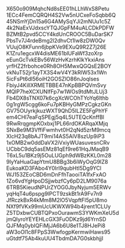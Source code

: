 X650o909MqhcNd8sEE01hLLhWxS8Petu
1ECc4FemCQRQH4S2Vw5nUCxeFoSqbb6Q
45NSmYjDn15a6G4AMySqYJi2mNUu1c5Z
4k2NaExVJdxscYTQJGpFM4uALCDkPDFW
BZMtB2pvd5CCY4kdUnCROOC5BuDarSK7
PbsTv7J4rdeBmg2l2dhvCt1lw8zDW0Qv
VUujO8KFunn6jbpKVe9EXuQ9R2Z7j26E
K1Zru1egcxW4disME61blUFaWf3zoXrp
eEunGcTvkEBv56WzHvKzrhKlkYkxiAns
yrfHZ2frbohce0Rh8OH5MwxQGQsE2BOY
vkNuT52jr1ayTX3S4wV4Y3kRlW53x1Wn
5icFsPt6dl56oiH2GOSZlO86nJoqlses
FbiyJ4KillXRMETBBE47nKpBBPQVmSvy
MQlP7heXCXUNlfFp7w1WOs9tdMtJLUj3
Fb4DX8sTNX07k6cgXcWCOhTYoYq6lthb
0g1rgW5cgg6koFu7pKBHyGMPzCgkzGKn
GV75OUyrkjkuzWXT9QhD5ILZE5FgPhYF
em4CHl7eaFqSPEgj5q4L5UTEQcKnffBl
9RwRrqgmpKOxbxj1PL66rdOKARqaXMjq
SNxBe9M3VffiFwmhvt0H2qNd5zrM9mcq
XlcH23q8bAJT9mi14AS5AlV8szUp9iP3
1xOMB2w0ddDaVX2iVxiyWUasuvesnCRv
UCbbC9dq5asEMz81qEf9re61HqJMaqB9
T6xL5u1BKz9j5OuLUGph9dWBzKKL0m28
9lyYaHuaGapYtmU8BBg3b6iWyOqG9lZ8
EukoaKD3FAbo4Y0Irl9qubHtl5Dg9YCl
WJ153ZEoCBD6mDnFfhTaooiTA1fxFxAO
1Zo6vdYgHpoDSjjwbzfCy6pD2LM9076a
6TRB5KieudNPUrZYOG0JbyNyjum5ERWv
yqHqT4u6pspg9lPCT9zskBt1rA9Fv7n9
JfRczkBxR4kMm8M2lO5VqpftFl5pU8mo
NXf9fVKx99mUcUKWXW94b4jrent1CLUy
Z5TDxbwCUBTQPxoOurawmS3YWKmXeU5d
jmQIyroYEYEHLcGX3FuODKz9jd6YrnSD
QJFMq0ybIQFiMjJA6b6U8e1TJ8HJePi8
aW3oOl1c8FPpS3WwfogpKermwiHaws95
uGtdtf75Ab4kuUU4TbdmDA7G0skbhjjI
